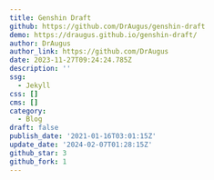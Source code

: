 ```yaml
---
title: Genshin Draft
github: https://github.com/DrAugus/genshin-draft
demo: https://draugus.github.io/genshin-draft/
author: DrAugus
author_link: https://github.com/DrAugus
date: 2023-11-27T09:24:24.785Z
description: ''
ssg:
  - Jekyll
css: []
cms: []
category:
  - Blog
draft: false
publish_date: '2021-01-16T03:01:15Z'
update_date: '2024-02-07T01:28:15Z'
github_star: 3
github_fork: 1
---
```


